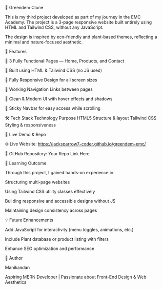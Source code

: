 🌿 Greendem Clone

This is my third project developed as part of my journey in the EMC Academy. The project is a 3-page responsive website built entirely using HTML and Tailwind CSS, without any JavaScript.

The design is inspired by eco-friendly and plant-based themes, reflecting a minimal and nature-focused aesthetic.

🚀 Features

🌱 3 Fully Functional Pages — Home, Products, and Contact

💚 Built using HTML & Tailwind CSS (no JS used)

📱 Fully Responsive Design for all screen sizes

🧭 Working Navigation Links between pages

🎨 Clean & Modern UI with hover effects and shadows

📌 Sticky Navbar for easy access while scrolling

🛠️ Tech Stack
Technology	Purpose
HTML5	Structure & layout
Tailwind CSS	Styling & responsiveness

🔗 Live Demo & Repo

🌐 Live Website: https://jacksparrow7-coder.github.io/greendem-emc/

💾 GitHub Repository: Your Repo Link Here

🎯 Learning Outcome

Through this project, I gained hands-on experience in:

Structuring multi-page websites

Using Tailwind CSS utility classes effectively

Building responsive and accessible designs without JS

Maintaining design consistency across pages

💡 Future Enhancements

Add JavaScript for interactivity (menu toggles, animations, etc.)

Include Plant database or product listing with filters

Enhance SEO optimization and performance

🧠 Author

Manikandan

Aspiring MERN Developer | Passionate about Front-End Design & Web Aesthetics
